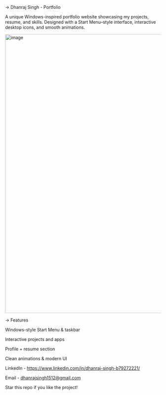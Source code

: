 -> Dhanraj Singh - Portfolio

A unique Windows-inspired portfolio website showcasing my projects, resume, and skills.
Designed with a Start Menu–style interface, interactive desktop icons, and smooth animations.

<img width="1919" height="899" alt="image" src="https://github.com/user-attachments/assets/53dd0b8e-c75f-4866-9b07-71f486749255" />


-> Features

Windows-style Start Menu & taskbar

Interactive projects and apps

Profile + resume section

Clean animations & modern UI

LinkedIn - https://www.linkedin.com/in/dhanraj-singh-b79272221/

Email - dhanrajsingh1512@gmail.com


Star this repo if you like the project!
